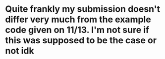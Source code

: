 # Quite frankly my submission doesn't differ very much from the example code given on 11/13. I'm not sure if this was supposed to be the case or not idk 
